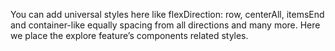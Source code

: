 You can add universal styles here like flexDirection: row, centerAll, itemsEnd and container-like equally spacing from all directions and many more. Here we place the explore feature’s components related styles.